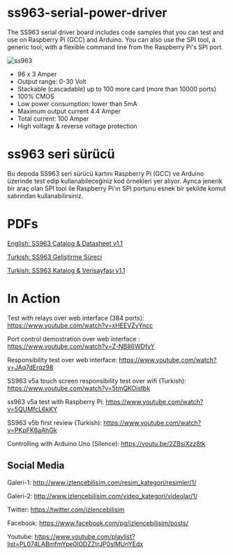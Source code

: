 # ss963-serial-power-driver
The SS963 serial driver board includes code samples that you can test and use on Raspberry Pi (GCC) and Arduino.
You can also use the SPI tool, a generic tool, with a flexible command line from the Raspberry Pi's SPI port.

![ss963](http://www.tankado.com/wp-content/uploads/2018/01/v5c_lq.png)

 - 96 x 3 Amper 
 - Output range: 0-30 Volt
 - Stackable (cascadable) up to 100 more card (more than 10000 ports)
 - 100% CMOS
 - Low power consumption: lower than 5mA
 - Maximum output current 4.4 Amper
 - Total current: 100 Amper
 - High voltage & reverse voltage protection


# ss963 seri sürücü
Bu depoda SS963 seri sürücü kartını Raspberry Pi (GCC) ve Arduino üzerinde test edip kullanabileceğiniz kod örnekleri yer alıyor.
Ayrıca jenerik bir araç olan SPI tool ile Raspberry Pi'ın SPI portunu esnek bir şekilde komut satırından kullanabilirsiniz.

# PDFs 
[English: SS963 Catalog & Datasheet v1.1](http://www.izlencebilisim.com/kullanici/goruntu/yazi/fileman/Uploads/tanitim_kitapciklari/ss963_catalog_en_1.1.pdf)
 
[Turkish: SS963 Geliştirme Süreci](http://www.izlencebilisim.com/kullanici/goruntu/yazi/fileman/Uploads/tanitim_kitapciklari/SS963_gelistirme_sureci.pdf)
 
[Turkish: SS963 Katalog & Verisayfası v1.1]( http://www.izlencebilisim.com/kullanici/goruntu/yazi/fileman/Uploads/tanitim_kitapciklari/ss963_katalog_tr.pdf)
  
# In Action
Test with relays over web interface (384 ports): https://www.youtube.com/watch?v=xHEEVZyYncc

Port control demostration over web interface : https://www.youtube.com/watch?v=Z-NB86WDfvY

Responsibility test over web interface: https://www.youtube.com/watch?v=JAq7dErqz98

SS963 v5a touch screen responsibility test over wifi (Turkish): https://www.youtube.com/watch?v=5tmQKOjstbk

ss963 v5a test with Raspberry Pi: https://www.youtube.com/watch?v=5QUMfcL6kKY

SS963 v5b first review (Turkish): https://www.youtube.com/watch?v=PKpFK6aAhGk

Controlling with Arduino Uno (Silence): https://youtu.be/2ZBsiXzz8tk

## Social Media
Galeri-1: http://www.izlencebilisim.com/resim_kategori/resimler/1/

Galeri-2: http://www.izlencebilisim.com/video_kategori/videolar/1/

Twitter: https://twitter.com/izlencebilisim

Facebook: https://www.facebook.com/pg/izlencebilisim/posts/

Youtube: https://www.youtube.com/playlist?list=PL074LABmfmYpe0lODZZtrJP0slMUnYEdx



